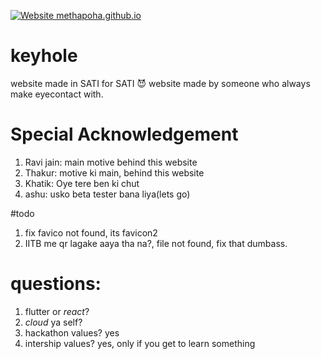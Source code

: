 [![Website methapoha.github.io](https://img.shields.io/website-up-down-green-red/https/methapoha.github.io.svg)](https://methapoha.github.io/)


# keyhole
website made in SATI for SATI 😈
website made by someone who always make eyecontact with.

# Special Acknowledgement
1. Ravi jain: main motive behind this website
2. Thakur: motive ki main, behind this website
3. Khatik: Oye tere ben ki chut
4. ashu: usko beta tester bana liya(lets go)

#todo
1. fix favico not found, its favicon2
2. IITB me qr lagake aaya tha na?, file not found, fix that dumbass.

# questions:
1. flutter or *react*?
4. *cloud* ya self?
2. hackathon values? yes
3. intership values? yes, only if you get to learn something